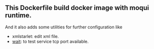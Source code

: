 ## This Dockerfile build docker image with moqui runtime.

And it also adds some utilities for further configuration like 

- xmlstarlet: edit xml file.
- [wait](https://raw.githubusercontent.com/aanand/docker-wait): to test service tcp port available.
